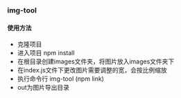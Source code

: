 ### img-tool

#### 使用方法

- 克隆项目
- 进入项目 npm install
- 在根目录创建images文件夹，将图片放入images文件夹下
- 在index.js文件下更改图片需要调整的宽，会按比例缩放
- 执行命令行 img-tool (npm link)
- out为图片导出目录